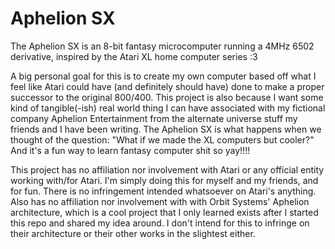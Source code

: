# Aphelion SX
The Aphelion SX is an 8-bit fantasy microcomputer running a 4MHz 6502 derivative, inspired by the Atari XL home computer series :3

A big personal goal for this is to create my own computer based off what I feel like Atari could have (and definitely should have) done to make a proper successor to the original 800/400. This project is also because I want some kind of tangible(-ish) real world thing I can have associated with my fictional company Aphelion Entertainment from the alternate universe stuff my friends and I have been writing. The Aphelion SX is what happens when we thought of the question: "What if we made the XL computers but cooler?" And it's a fun way to learn fantasy computer shit so yay!!!!

This project has no affiliation nor involvement with Atari or any official entity working with/for Atari. I'm simply doing this for myself and my friends, and for fun. There is no infringement intended whatsoever on Atari's anything. Also has no affiliation nor involvement with with Orbit Systems' Aphelion architecture, which is a cool project that I only learned exists after I started this repo and shared my idea around. I don't intend for this to infringe on their architecture or their other works in the slightest either.
